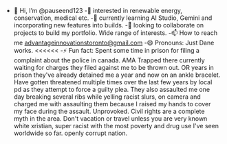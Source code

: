 - 👋 Hi, I’m @pauseend123
 -👀 interested in renewable energy, conservation, medical etc.
 -🌱 currently learning AI Studio, Gemini and incorporating new features into builds.
 -💞️ looking to collaborate on projects to build my portfolio. Wide range of interests.
 -📫 How to reach me advantageinnovationstoronto@gmail.com
 -😄 Pronouns: Just Dane works. <<<<<<
 -⚡ Fun fact: Spent some time in prison for filing a complaint about the police in canada. AMA Trapped there currently waiting for charges they filed against me to be thrown out. OR years in prison they've already detained me a year and now on an ankle bracelet. Have gotten threatened multiple times over the last few years by local pd as they attempt to force a guilty plea. They also assaulted me one day breaking several ribs while yelling racist slurs, on camera and charged me with assaulting them because I raised my hands to cover my face during the assault. Unprovoked. Civil rights are a complete myth in the area. Don't vacation or travel unless you are very known white xristian, super racist with the most poverty and drug use I've seen worldwide so far. openly corrupt nation.
<!---
g.dev/advantage
--->
